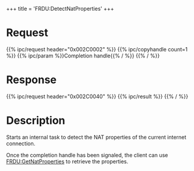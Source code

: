 +++
title = 'FRDU:DetectNatProperties'
+++

# Request

{{% ipc/request header="0x002C0002" %}}
{{% ipc/copyhandle count=1 %}}
{{% ipc/param %}}Completion handle{{% / %}}
{{% / %}}

# Response

{{% ipc/request header="0x002C0040" %}}
{{% ipc/result %}}
{{% / %}}

# Description

Starts an internal task to detect the NAT properties of the current internet connection.

Once the completion handle has been signaled, the client can use [FRDU:GetNatProperties](FRDU:GetNatProperties "wikilink") to retrieve the properties.
